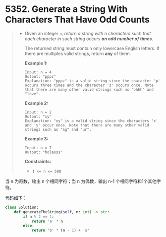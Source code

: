 # 5352. Generate a String With Characters That Have Odd Counts

> - Given an integer `n`, *return a string with n characters such that each character in such string occurs **an odd number of times***.
>
>   The returned string must contain only lowercase English letters. If there are multiples valid strings, return **any** of them.  
>
>    
>
>   **Example 1:**
>
>   ```
>   Input: n = 4
>   Output: "pppz"
>   Explanation: "pppz" is a valid string since the character 'p' occurs three times and the character 'z' occurs once. Note that there are many other valid strings such as "ohhh" and "love".
>   ```
>
>   **Example 2:**
>
>   ```
>   Input: n = 2
>   Output: "xy"
>   Explanation: "xy" is a valid string since the characters 'x' and 'y' occur once. Note that there are many other valid strings such as "ag" and "ur".
>   ```
>
>   **Example 3:**
>
>   ```
>   Input: n = 7
>   Output: "holasss"
>   ```
>
>    
>
>   **Constraints:**
>
>   - `1 <= n <= 500`

当 n 为奇数，输出 n 个相同字符；当 n 为偶数，输出 n-1 个相同字符和1个其他字符。

代码如下：

```python
class Solution:
    def generateTheString(self, n: int) -> str:
        if n % 2 == 1:
            return 'a' * n
        else:
            return 'b' * (n - 1) + 'a'
```

